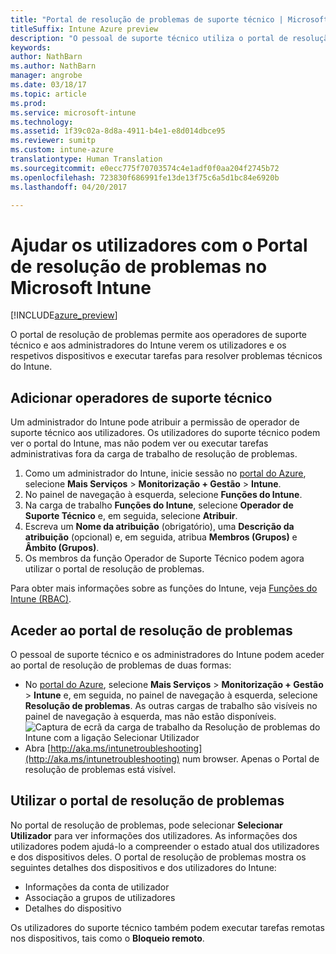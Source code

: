 ```yaml
---
title: "Portal de resolução de problemas de suporte técnico | Microsoft Docs"
titleSuffix: Intune Azure preview
description: "O pessoal de suporte técnico utiliza o portal de resolução de problemas para resolver problemas técnicos dos utilizadores"
keywords: 
author: NathBarn
ms.author: NathBarn
manager: angrobe
ms.date: 03/18/17
ms.topic: article
ms.prod: 
ms.service: microsoft-intune
ms.technology: 
ms.assetid: 1f39c02a-8d8a-4911-b4e1-e8d014dbce95
ms.reviewer: sumitp
ms.custom: intune-azure
translationtype: Human Translation
ms.sourcegitcommit: e0ecc775f70703574c4e1adf0f0aa204f2745b72
ms.openlocfilehash: 723830f686991fe13de13f75c6a5d1bc84e6920b
ms.lasthandoff: 04/20/2017

---
```

# <a name="help-users-with-the-troubleshooting-portal-in-microsoft-intune"></a>Ajudar os utilizadores com o Portal de resolução de problemas no Microsoft Intune

[!INCLUDE[azure_preview](../includes/azure_preview.md)]

O portal de resolução de problemas permite aos operadores de suporte técnico e aos administradores do Intune verem os utilizadores e os respetivos dispositivos e executar tarefas para resolver problemas técnicos do Intune.

## <a name="add-help-desk-operators"></a>Adicionar operadores de suporte técnico
Um administrador do Intune pode atribuir a permissão de operador de suporte técnico aos utilizadores. Os utilizadores do suporte técnico podem ver o portal do Intune, mas não podem ver ou executar tarefas administrativas fora da carga de trabalho de resolução de problemas.

1. Como um administrador do Intune, inicie sessão no [portal do Azure](https:portal.azure.com), selecione **Mais Serviços** > **Monitorização + Gestão** > **Intune**.
2. No painel de navegação à esquerda, selecione **Funções do Intune**.
3. Na carga de trabalho **Funções do Intune**, selecione **Operador de Suporte Técnico** e, em seguida, selecione **Atribuir**.
4. Escreva um **Nome da atribuição** (obrigatório), uma **Descrição da atribuição** (opcional) e, em seguida, atribua **Membros (Grupos)** e **Âmbito (Grupos)**.
5. Os membros da função Operador de Suporte Técnico podem agora utilizar o portal de resolução de problemas.

Para obter mais informações sobre as funções do Intune, veja [Funções do Intune (RBAC)](https://docs.microsoft.com/intune-azure/access-control/role-based-access-control).

## <a name="access-the-troubleshooting-portal"></a>Aceder ao portal de resolução de problemas

O pessoal de suporte técnico e os administradores do Intune podem aceder ao portal de resolução de problemas de duas formas:
- No [portal do Azure](https:portal.azure.com), selecione **Mais Serviços** > **Monitorização + Gestão** > **Intune** e, em seguida, no painel de navegação à esquerda, selecione **Resolução de problemas**. As outras cargas de trabalho são visíveis no painel de navegação à esquerda, mas não estão disponíveis.
![Captura de ecrã da carga de trabalho da Resolução de problemas do Intune com a ligação Selecionar Utilizador](media/help-desk-user.png)
- Abra [http://aka.ms/intunetroubleshooting](http://aka.ms/intunetroubleshooting) num browser. Apenas o Portal de resolução de problemas está visível.

## <a name="use-the-troubleshooting-portal"></a>Utilizar o portal de resolução de problemas

No portal de resolução de problemas, pode selecionar **Selecionar Utilizador** para ver informações dos utilizadores. As informações dos utilizadores podem ajudá-lo a compreender o estado atual dos utilizadores e dos dispositivos deles. O portal de resolução de problemas mostra os seguintes detalhes dos dispositivos e dos utilizadores do Intune:
- Informações da conta de utilizador
- Associação a grupos de utilizadores
- Detalhes do dispositivo

Os utilizadores do suporte técnico também podem executar tarefas remotas nos dispositivos, tais como o **Bloqueio remoto**.

